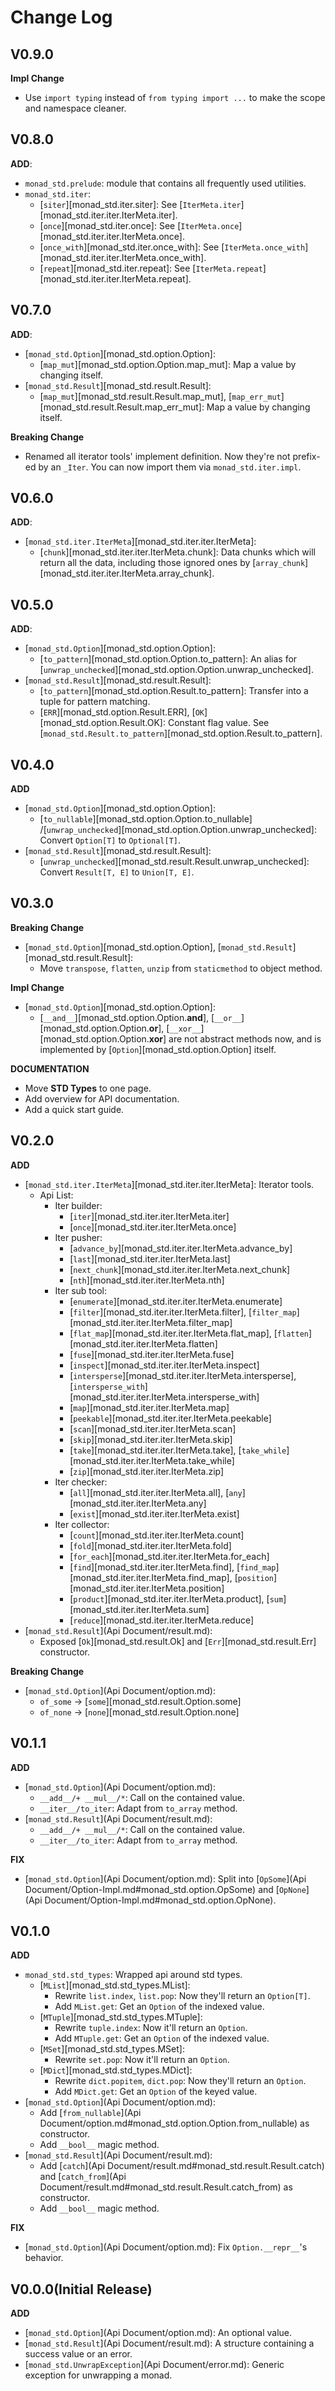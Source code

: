 # Change Log

## V0.9.0

**Impl Change**

- Use `import typing` instead of `from typing import ...` to make the scope and namespace cleaner.

## V0.8.0

**ADD**:

- `monad_std.prelude`: module that contains all frequently used utilities.
- `monad_std.iter`:
    - [`siter`][monad_std.iter.siter]: See [`IterMeta.iter`][monad_std.iter.iter.IterMeta.iter].
    - [`once`][monad_std.iter.once]: See [`IterMeta.once`][monad_std.iter.iter.IterMeta.once].
    - [`once_with`][monad_std.iter.once_with]: See [`IterMeta.once_with`][monad_std.iter.iter.IterMeta.once_with].
    - [`repeat`][monad_std.iter.repeat]: See [`IterMeta.repeat`][monad_std.iter.iter.IterMeta.repeat].

## V0.7.0

**ADD**:

- [`monad_std.Option`][monad_std.option.Option]:
    - [`map_mut`][monad_std.option.Option.map_mut]: Map a value by changing itself.
- [`monad_std.Result`][monad_std.result.Result]:
    - [`map_mut`][monad_std.result.Result.map_mut], [`map_err_mut`][monad_std.result.Result.map_err_mut]:
      Map a value by changing itself.

**Breaking Change**

- Renamed all iterator tools' implement definition. Now they're not prefix-ed by an `_Iter`.
  You can now import them via `monad_std.iter.impl`.

## V0.6.0

**ADD**:

- [`monad_std.iter.IterMeta`][monad_std.iter.iter.IterMeta]:
    - [`chunk`][monad_std.iter.iter.IterMeta.chunk]: Data chunks which will return all the data,
      including those ignored ones by [`array_chunk`][monad_std.iter.iter.IterMeta.array_chunk].

## V0.5.0

**ADD**:

- [`monad_std.Option`][monad_std.option.Option]:
    - [`to_pattern`][monad_std.option.Option.to_pattern]:
        An alias for [`unwrap_unchecked`][monad_std.option.Option.unwrap_unchecked].
- [`monad_std.Result`][monad_std.result.Result]:
    - [`to_pattern`][monad_std.option.Result.to_pattern]: Transfer into a tuple for pattern matching.
    - [`ERR`][monad_std.option.Result.ERR], [`OK`][monad_std.option.Result.OK]: Constant flag value.
        See [`monad_std.Result.to_pattern`][monad_std.option.Result.to_pattern].

## V0.4.0

**ADD**

- [`monad_std.Option`][monad_std.option.Option]:
    - [`to_nullable`][monad_std.option.Option.to_nullable]
      /[`unwrap_unchecked`][monad_std.option.Option.unwrap_unchecked]: Convert `Option[T]` to `Optional[T]`.
- [`monad_std.Result`][monad_std.result.Result]:
    - [`unwrap_unchecked`][monad_std.result.Result.unwrap_unchecked]: Convert `Result[T, E]` to `Union[T, E]`.

## V0.3.0

**Breaking Change**

- [`monad_std.Option`][monad_std.option.Option], [`monad_std.Result`][monad_std.result.Result]:
    - Move `transpose`, `flatten`, `unzip` from `staticmethod` to object method.

**Impl Change**

- [`monad_std.Option`][monad_std.option.Option]:
    - [`__and__`][monad_std.option.Option.__and__], [`__or__`][monad_std.option.Option.__or__],
      [`__xor__`][monad_std.option.Option.__xor__] are not abstract methods now,
      and is implemented by [`Option`][monad_std.option.Option] itself.

**DOCUMENTATION**

- Move **STD Types** to one page.
- Add overview for API documentation.
- Add a quick start guide.

## V0.2.0

**ADD**

- [`monad_std.iter.IterMeta`][monad_std.iter.iter.IterMeta]: Iterator tools.
    - Api List:
        - Iter builder:
            - [`iter`][monad_std.iter.iter.IterMeta.iter]
            - [`once`][monad_std.iter.iter.IterMeta.once]
        - Iter pusher:
            - [`advance_by`][monad_std.iter.iter.IterMeta.advance_by]
            - [`last`][monad_std.iter.iter.IterMeta.last]
            - [`next_chunk`][monad_std.iter.iter.IterMeta.next_chunk]
            - [`nth`][monad_std.iter.iter.IterMeta.nth]
        - Iter sub tool: 
            - [`enumerate`][monad_std.iter.iter.IterMeta.enumerate]
            - [`filter`][monad_std.iter.iter.IterMeta.filter], [`filter_map`][monad_std.iter.iter.IterMeta.filter_map]
            - [`flat_map`][monad_std.iter.iter.IterMeta.flat_map], [`flatten`][monad_std.iter.iter.IterMeta.flatten]
            - [`fuse`][monad_std.iter.iter.IterMeta.fuse]
            - [`inspect`][monad_std.iter.iter.IterMeta.inspect]
            - [`intersperse`][monad_std.iter.iter.IterMeta.intersperse],
              [`intersperse_with`][monad_std.iter.iter.IterMeta.intersperse_with]
            - [`map`][monad_std.iter.iter.IterMeta.map]
            - [`peekable`][monad_std.iter.iter.IterMeta.peekable]
            - [`scan`][monad_std.iter.iter.IterMeta.scan]
            - [`skip`][monad_std.iter.iter.IterMeta.skip]
            - [`take`][monad_std.iter.iter.IterMeta.take], [`take_while`][monad_std.iter.iter.IterMeta.take_while]
            - [`zip`][monad_std.iter.iter.IterMeta.zip]
        - Iter checker:
            - [`all`][monad_std.iter.iter.IterMeta.all], [`any`][monad_std.iter.iter.IterMeta.any]
            - [`exist`][monad_std.iter.iter.IterMeta.exist]
        - Iter collector:
            - [`count`][monad_std.iter.iter.IterMeta.count]
            - [`fold`][monad_std.iter.iter.IterMeta.fold]
            - [`for_each`][monad_std.iter.iter.IterMeta.for_each]
            - [`find`][monad_std.iter.iter.IterMeta.find], [`find_map`][monad_std.iter.iter.IterMeta.find_map],
              [`position`][monad_std.iter.iter.IterMeta.position]
            - [`product`][monad_std.iter.iter.IterMeta.product], [`sum`][monad_std.iter.iter.IterMeta.sum]
            - [`reduce`][monad_std.iter.iter.IterMeta.reduce]
- [`monad_std.Result`](Api Document/result.md):
    - Exposed [`Ok`][monad_std.result.Ok] and [`Err`][monad_std.result.Err] constructor.

**Breaking Change**

- [`monad_std.Option`](Api Document/option.md):
    - `of_some` -> [`some`][monad_std.result.Option.some]
    - `of_none` -> [`none`][monad_std.result.Option.none]

## V0.1.1

**ADD**

- [`monad_std.Option`](Api Document/option.md):
    - `__add__/+ __mul__/*`: Call on the contained value.
    - `__iter__/to_iter`: Adapt from `to_array` method.
- [`monad_std.Result`](Api Document/result.md):
    - `__add__/+ __mul__/*`: Call on the contained value.
    - `__iter__/to_iter`: Adapt from `to_array` method.

**FIX**

- [`monad_std.Option`](Api Document/option.md):
  Split into [`OpSome`](Api Document/Option-Impl.md#monad_std.option.OpSome)
  and [`OpNone`](Api Document/Option-Impl.md#monad_std.option.OpNone).

## V0.1.0

**ADD**

- `monad_std.std_types`: Wrapped api around std types.
    - [`MList`][monad_std.std_types.MList]:
        - Rewrite `list.index`, `list.pop`: Now they'll return an `Option[T]`.
        - Add `MList.get`: Get an `Option` of the indexed value.
    - [`MTuple`][monad_std.std_types.MTuple]:
        - Rewrite `tuple.index`: Now it'll return an `Option`.
        - Add `MTuple.get`: Get an `Option` of the indexed value.
    - [`MSet`][monad_std.std_types.MSet]:
        - Rewrite `set.pop`: Now it'll return an `Option`.
    - [`MDict`][monad_std.std_types.MDict]:
        - Rewrite `dict.popitem`, `dict.pop`: Now they'll return an `Option`.
        - Add `MDict.get`: Get an `Option` of the keyed value.
- [`monad_std.Option`](Api Document/option.md):
    - Add [`from_nullable`](Api Document/option.md#monad_std.option.Option.from_nullable) as constructor.
    - Add `__bool__` magic method.
- [`monad_std.Result`](Api Document/result.md):
    - Add [`catch`](Api Document/result.md#monad_std.result.Result.catch)
      and [`catch_from`](Api Document/result.md#monad_std.result.Result.catch_from) as constructor.
    - Add `__bool__` magic method.

**FIX**

- [`monad_std.Option`](Api Document/option.md): Fix `Option.__repr__`'s behavior.

## V0.0.0(Initial Release)

**ADD**

- [`monad_std.Option`](Api Document/option.md): An optional value.
- [`monad_std.Result`](Api Document/result.md): A structure containing a success value or an error.
- [`monad_std.UnwrapException`](Api Document/error.md): Generic exception for unwrapping a monad.
